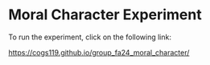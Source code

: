 # Moral Character Experiment

To run the experiment, click on the following link:

https://cogs119.github.io/group_fa24_moral_character/
